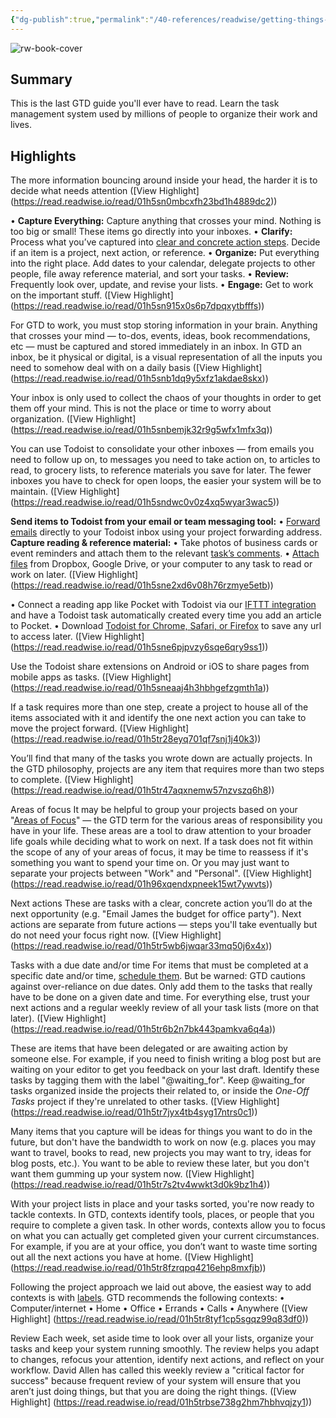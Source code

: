 ```yaml
---
{"dg-publish":true,"permalink":"/40-references/readwise/getting-things-done/","tags":["rw/articles"]}
---
```


![rw-book-cover](https://images.ctfassets.net/dm4oa8qtogq0/7AcwkBK9MtQ2dQijSBGlqw/36c2c3da49c526a62498a27b3fa3875e/Getting_Things_Done_GTD.png?w=1200&fm=jpg)

## Summary

This is the last GTD guide you'll ever have to read. Learn the task management system used by millions of people to organize their work and lives. 

## Highlights

The more information bouncing around inside your head, the harder it is to decide what needs attention ([View Highlight] (https://read.readwise.io/read/01h5sn0mbcxfh23bd1h4889dc2))


• **Capture Everything:** Capture anything that crosses your mind. Nothing is too big or small! These items go directly into your inboxes.
• **Clarify:** Process what you’ve captured into [clear and concrete action steps](https://gettingthingsdone.com/2017/02/episode-27-gtd-keys-to-clarifying/). Decide if an item is a project, next action, or reference.
• **Organize:** Put everything into the right place. Add dates to your calendar, delegate projects to other people, file away reference material, and sort your tasks.
• **Review:** Frequently look over, update, and revise your lists.
• **Engage:** Get to work on the important stuff. ([View Highlight] (https://read.readwise.io/read/01h5sn915x0s6p7dpqxytbfffs))


For GTD to work, you must stop storing information in your brain. Anything that crosses your mind — to-dos, events, ideas, book recommendations, etc — must be captured and stored immediately in an inbox. In GTD an inbox, be it physical or digital, is a visual representation of all the inputs you need to somehow deal with on a daily basis ([View Highlight] (https://read.readwise.io/read/01h5snb1dq9y5xfz1akdae8skx))


Your inbox is only used to collect the chaos of your thoughts in order to get them off your mind. This is not the place or time to worry about organization. ([View Highlight] (https://read.readwise.io/read/01h5snbemjk32r9g5wfx1mfx3q))


You can use Todoist to consolidate your other inboxes — from emails you need to follow up on, to messages you need to take action on, to articles to read, to grocery lists, to reference materials you save for later. The fewer inboxes you have to check for open loops, the easier your system will be to maintain. ([View Highlight] (https://read.readwise.io/read/01h5sndwc0v0z4xq5wyar3wac5))


**Send items to Todoist from your email or team messaging tool:**
• [Forward emails](https://get.todoist.help/hc/en-us/articles/360000249160-Forwarding-emails-to-Todoist?itm_campaign=getting_things_done&itm_medium=referral&itm_source=productivity_methods_guides) directly to your Todoist inbox using your project forwarding address.
**Capture reading & reference material:**
• Take photos of business cards or event reminders and attach them to the relevant [task’s comments](https://get.todoist.help/hc/en-us/articles/205348311-Comments-File-Uploads?itm_campaign=getting_things_done&itm_medium=referral&itm_source=productivity_methods_guides).
• [Attach files](https://get.todoist.help/hc/en-us/articles/205348311-Comments-File-Uploads?itm_campaign=getting_things_done&itm_medium=referral&itm_source=productivity_methods_guides) from Dropbox, Google Drive, or your computer to any task to read or work on later. ([View Highlight] (https://read.readwise.io/read/01h5sne2xd6v08h76rzmye5etb))


• Connect a reading app like Pocket with Todoist via our [IFTTT integration](https://ifttt.com/todoist) and have a Todoist task automatically created every time you add an article to Pocket.
• Download [Todoist for Chrome, Safari, or Firefox](https://todoist.com/downloads/browser?itm_campaign=getting_things_done&itm_medium=referral&itm_source=productivity_methods_guides) to save any url to access later. ([View Highlight] (https://read.readwise.io/read/01h5sne6pjpvzy6sqe6qry9ss1))


Use the Todoist share extensions on Android or iOS to share pages from mobile apps as tasks. ([View Highlight] (https://read.readwise.io/read/01h5sneaaj4h3hbhgefzgmth1a))


If a task requires more than one step, create a project to house all of the items associated with it and identify the one next action you can take to move the project forward. ([View Highlight] (https://read.readwise.io/read/01h5tr28eyq701qf7snj1j40k3))


You’ll find that many of the tasks you wrote down are actually projects. In the GTD philosophy, projects are any item that requires more than two steps to complete. ([View Highlight] (https://read.readwise.io/read/01h5tr47aqxnemw57nzvszq6h8))


Areas of focus
It may be helpful to group your projects based on your "[Areas of Focus](https://gettingthingsdone.com/2016/08/episode-20-defining-your-areas-of-focus)" — the GTD term for the various areas of responsibility you have in your life. These areas are a tool to draw attention to your broader life goals while deciding what to work on next. If a task does not fit within the scope of any of your areas of focus, it may be time to reassess if it's something you want to spend your time on. Or you may just want to separate your projects between "Work" and "Personal". ([View Highlight] (https://read.readwise.io/read/01h96xqendxpneek15wt7ywvts))


Next actions
These are tasks with a clear, concrete action you’ll do at the next opportunity (e.g. "Email James the budget for office party"). Next actions are separate from future actions — steps you'll take eventually but do not need your focus right now. ([View Highlight] (https://read.readwise.io/read/01h5tr5wb6jwqar33mq50j6x4x))


Tasks with a due date and/or time
For items that must be completed at a specific date and/or time, [schedule them](https://get.todoist.help/hc/en-us/articles/205325931?itm_campaign=getting_things_done&itm_medium=referral&itm_source=productivity_methods_guides). But be warned: GTD cautions against over-reliance on due dates. Only add them to the tasks that really have to be done on a given date and time. For everything else, trust your next actions and a regular weekly review of all your task lists (more on that later). ([View Highlight] (https://read.readwise.io/read/01h5tr6b2n7bk443pamkva6q4a))


These are items that have been delegated or are awaiting action by someone else. For example, if you need to finish writing a blog post but are waiting on your editor to get you feedback on your last draft. Identify these tasks by tagging them with the label "@waiting_for". Keep @waiting_for tasks organized inside the projects their related to, or inside the *One-Off Tasks* project if they're unrelated to other tasks. ([View Highlight] (https://read.readwise.io/read/01h5tr7jyx4tb4syg17ntrs0c1))


Many items that you capture will be ideas for things you want to do in the future, but don't have the bandwidth to work on now (e.g. places you may want to travel, books to read, new projects you may want to try, ideas for blog posts, etc.). You want to be able to review these later, but you don't want them gumming up your system now. ([View Highlight] (https://read.readwise.io/read/01h5tr7s2tv4wwkt3d0k9bz1h4))


With your project lists in place and your tasks sorted, you're now ready to tackle contexts. In GTD, contexts identify tools, places, or people that you require to complete a given task. In other words, contexts allow you to focus on what you can actually get completed given your current circumstances. For example, if you are at your office, you don’t want to waste time sorting out all the next actions you have at home. ([View Highlight] (https://read.readwise.io/read/01h5tr8fzrqpq4216ehp8mxfjb))


Following the project approach we laid out above, the easiest way to add contexts is with [labels](https://get.todoist.help/hc/en-us/articles/205195042?itm_campaign=getting_things_done&itm_medium=referral&itm_source=productivity_methods_guides). GTD recommends the following contexts:
• Computer/internet
• Home
• Office
• Errands
• Calls
• Anywhere ([View Highlight] (https://read.readwise.io/read/01h5tr8tyf1cp5sgqz99q83df0))


Review
Each week, set aside time to look over all your lists, organize your tasks and keep your system running smoothly. The review helps you adapt to changes, refocus your attention, identify next actions, and reflect on your workflow.
David Allen has called this weekly review a "critical factor for success" because frequent review of your system will ensure that you aren’t just doing things, but that you are doing the right things. ([View Highlight] (https://read.readwise.io/read/01h5trbse738g2hm7hbhvqjzy1))


